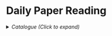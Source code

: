 # Daily Paper Reading

<details><summary><em>Catalogue (Click to expand)</em></summary>

<br>

- Detection
    - Video
        - [Memory Mechanism](https://github.com/xjtulyc/daily-paper-reading2023/blob/main/Detection/Video/memory_mechanism_in_video_detection.md)
    - Single Frame Detector
- Vision-Language Model
    - General Task
    - Application
        - Medical Image

</details>


